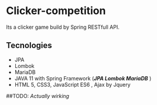 # Clicker-competition
Its a clicker game build by Spring RESTfull API. 

## Tecnologies
* JPA
* Lombok
* MariaDB
* JAVA 11 with Spring Framework (***JPA Lombok MariaDB*** )
* HTML 5, CSS3, JavaScript ES6 , Ajax by Jquery

##TODO:
_Actually wirking_
